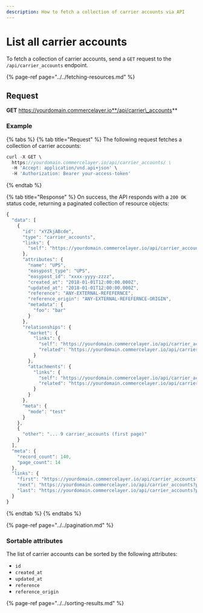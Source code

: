 ```yaml
---
description: How to fetch a collection of carrier accounts via API
---
```


# List all carrier accounts

To fetch a collection of carrier accounts, send a `GET` request to the `/api/carrier_accounts` endpoint.

{% page-ref page="../../fetching-resources.md" %}

## Request

**GET** https://yourdomain.commercelayer.io**/api/carrier\_accounts**

### **Example**

{% tabs %}
{% tab title="Request" %}
The following request fetches a collection of carrier accounts:

```javascript
curl -X GET \
  https://yourdomain.commercelayer.io/api/carrier_accounts/ \
  -H 'Accept: application/vnd.api+json' \
  -H 'Authorization: Bearer your-access-token'
```
{% endtab %}

{% tab title="Response" %}
On success, the API responds with a `200 OK` status code, returning a paginated collection of resource objects:

```javascript
{
  "data": [
    {
      "id": "xYZkjABcde",
      "type": "carrier_accounts",
      "links": {
        "self": "https://yourdomain.commercelayer.io/api/carrier_accounts/xYZkjABcde"
      },
      "attributes": {
        "name": "UPS",
        "easypost_type": "UPS",
        "easypost_id": "xxxx-yyyy-zzzz",
        "created_at": "2018-01-01T12:00:00.000Z",
        "updated_at": "2018-01-01T12:00:00.000Z",
        "reference": "ANY-EXTERNAL-REFEFERNCE",
        "reference_origin": "ANY-EXTERNAL-REFEFERNCE-ORIGIN",
        "metadata": {
          "foo": "bar"
        }
      },
      "relationships": {
        "market": {
          "links": {
            "self": "https://yourdomain.commercelayer.io/api/carrier_accounts/xYZkjABcde/relationships/market",
            "related": "https://yourdomain.commercelayer.io/api/carrier_accounts/xYZkjABcde/market"
          }
        },
        "attachments": {
          "links": {
            "self": "https://yourdomain.commercelayer.io/api/carrier_accounts/xYZkjABcde/relationships/attachments",
            "related": "https://yourdomain.commercelayer.io/api/carrier_accounts/xYZkjABcde/attachments"
          }
        }
      },
      "meta": {
        "mode": "test"
      }
    },
    {
      "other": "... 9 carrier_accounts (first page)"
    }
  ],
  "meta": {
    "record_count": 140,
    "page_count": 14
  },
  "links": {
    "first": "https://yourdomain.commercelayer.io/api/carrier_accounts?page[number]=1&page[size]=10",
    "next": "https://yourdomain.commercelayer.io/api/carrier_accounts?page[number]=2&page[size]=10",
    "last": "https://yourdomain.commercelayer.io/api/carrier_accounts?page[number]=14&page[size]=10"
  }
}
```
{% endtab %}
{% endtabs %}

{% page-ref page="../../pagination.md" %}

### Sortable attributes

The list of carrier accounts can be sorted by the following attributes:

* `id`
* `created_at`
* `updated_at`
* `reference`
* `reference_origin`

{% page-ref page="../../sorting-results.md" %}

